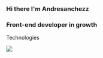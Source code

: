 ### Hi there I'm Andresanchezz
### Front-end developer in growth

Technologies

  <img align="left" src="https://github-readme-stats.vercel.app/api?username=benyou1969&show_icons=true&theme=graywhite" />

